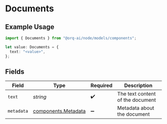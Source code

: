 # Documents

## Example Usage

```typescript
import { Documents } from "@orq-ai/node/models/components";

let value: Documents = {
  text: "<value>",
};
```

## Fields

| Field                                                      | Type                                                       | Required                                                   | Description                                                |
| ---------------------------------------------------------- | ---------------------------------------------------------- | ---------------------------------------------------------- | ---------------------------------------------------------- |
| `text`                                                     | *string*                                                   | :heavy_check_mark:                                         | The text content of the document                           |
| `metadata`                                                 | [components.Metadata](../../models/components/metadata.md) | :heavy_minus_sign:                                         | Metadata about the document                                |